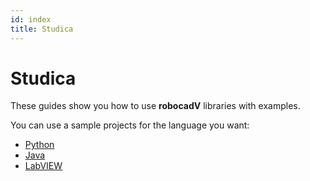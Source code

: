 ```yaml
---
id: index
title: Studica
---
```



# Studica

These guides show you how to use **robocadV** libraries with examples.  

You can use a sample projects for the language you want:
- [Python](https://github.com/Soft-V/sample-robocad-py/tree/main/studica)
- [Java](https://github.com/Soft-V/sample-robocad4J/tree/main/studica)
- [LabVIEW](https://github.com/Soft-V/sample-robocadLV)

